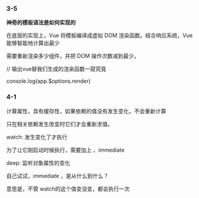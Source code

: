 ### 3-5 

**神奇的模板语法是如何实现的**

在底层的实现上，Vue 将模板编译成虚拟 DOM 渲染函数。结合响应系统，Vue 能够智能地计算出最少

需要重新渲染多少组件，并把 DOM 操作次数减到最少。



// 输出vue替我们生成的渲染函数一窥究竟 

console.log(app.$options.render) 



### 4-1

计算属性，具有缓存性，如果依赖的值没有发生变化，不会重新计算

只在相关依赖发生改变时它们才会重新求值。



watch: 发生变化了才执行

为了让它刚启动时候执行，需要加上 ，immediate

deep: 监听对象属性的变化



自己试试，immediate ，是从什么到什么？

意思是，不管 watch的这个值变没变，都会执行一次



